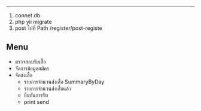 
------------
1. connet db
2. php yii migrate
3. post ไปที่ Path /register/post-registe 

Menu
------------
- ตรวจสอบรับเสื้อ 
- จัดการข้อมูลสมัคร
- จัดส่งเสื้อ
    - รายการจำนวนส่งเสื้อ SummaryByDay
    - รายการจำนวนส่งเสื้อแล้ว
    - ยืนยันการรับ
    - print send

